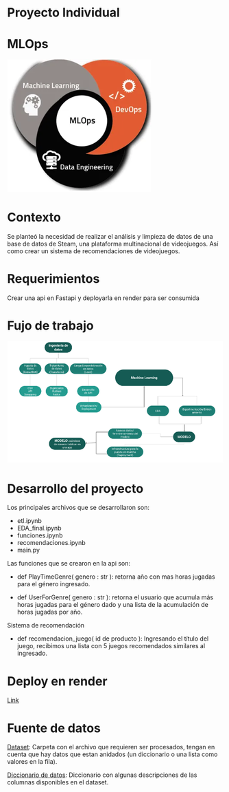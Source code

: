 # Proyecto Individual

# MLOps
![](https://github.com/ECBOCANEGRA/Proyecto-Steam/blob/main/img/mlops.png)

# Contexto
Se planteó la necesidad de realizar el análisis y limpieza de datos de una base de datos de Steam, una plataforma multinacional de videojuegos. Así como crear un sistema de recomendaciones de videojuegos.

# Requerimientos 
Crear una api en Fastapi y deployarla en render para ser consumida

# Fujo de trabajo
![](https://github.com/ECBOCANEGRA/Proyecto-Steam/blob/main/img/DiagramaConceptualDelFlujoDeProcesos.png)

# Desarrollo del proyecto

Los principales archivos que se desarrollaron son:
* etl.ipynb
* EDA_final.ipynb
* funciones.ipynb
* recomendaciones.ipynb
* main.py

Las funciones que se crearon en la api son:
* def PlayTimeGenre( genero : str ): retorna año con mas horas jugadas para el género ingresado.

* def UserForGenre( genero : str ): retorna el usuario que acumula más horas jugadas para el género dado y una lista de la acumulación de horas jugadas por año.

Sistema de recomendación
* def recomendacion_juego( id de producto ): Ingresando el título del juego, recibimos una lista con 5 juegos recomendados similares al ingresado.

# Deploy en render
[Link](https://steam-pi.onrender.com/docs#)

# Fuente de datos
[Dataset](https://drive.google.com/drive/folders/1HqBG2-sUkz_R3h1dZU5F2uAzpRn7BSpj): Carpeta con el archivo que requieren ser procesados, tengan en cuenta que hay datos que estan anidados (un diccionario o una lista como valores en la fila).

[Diccionario de datos](https://docs.google.com/spreadsheets/d/1-t9HLzLHIGXvliq56UE_gMaWBVTPfrlTf2D9uAtLGrk/edit#gid=0): Diccionario con algunas descripciones de las columnas disponibles en el dataset.



